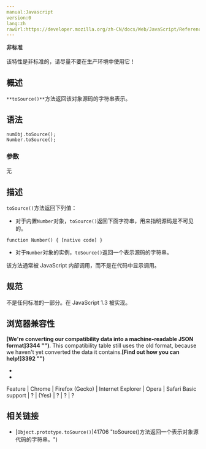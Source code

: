 ```yaml
---
manual:Javascript
version:0
lang:zh
rawUrl:https://developer.mozilla.org/zh-CN/docs/Web/JavaScript/Reference/Global_Objects/Number/toSource#
---
```






**非标准**<br></br>该特性是非标准的，请尽量不要在生产环境中使用它！




## 概述<a name="Summary"></a>


`**toSource()**`方法返回该对象源码的字符串表示。


## 语法<a name="Syntax"></a>

```
numObj.toSource();
Number.toSource();

```

### 参数<a name="Parameters"></a>


无


## 描述<a name="Description"></a>


`toSource()`方法返回下列值：


* 对于内置`Number`对象，`toSource()`返回下面字符串，用来指明源码是不可见的。

```
function Number() { [native code] }
```

* 对于`Number`对象的实例，`toSource()`返回一个表示源码的字符串。


该方法通常被 JavaScript 内部调用，而不是在代码中显示调用。


## 规范<a name="规范"></a>


不是任何标准的一部分。在 JavaScript 1.3 被实现。


## 浏览器兼容性<a name="浏览器兼容性"></a>


**[We&#39;re converting our compatibility data into a machine-readable JSON format]3344 "")**. This compatibility table still uses the old format, because we haven&#39;t yet converted the data it contains.**[Find out how you can help!]3392 "")**


* 
* 

Feature | Chrome | Firefox (Gecko) | Internet Explorer | Opera | Safari 
Basic support | ? | (Yes) | ? | ? | ? 




## 相关链接<a name="See_Also"></a>

* [`Object.prototype.toSource()`]41706 "toSource()方法返回一个表示对象源代码的字符串。")



